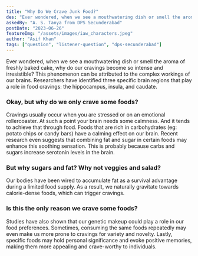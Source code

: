 ```yaml
---
title: "Why Do We Crave Junk Food?"
des: "Ever wondered, when we see a mouthwatering dish or smell the aroma of freshly baked cake, why our cravings become so intense and irresistible?"
askedBy: "A. S. Tanya from DPS Secunderabad"
postDate: "2023-06-26"
featureImg: "/assets/images/iaw_characters.jpeg"
author: "Asif Khan"
tags: ["question", "listener-question", "dps-secunderabad"]
---
```


Ever wondered, when we see a mouthwatering dish or smell the aroma of freshly baked cake, why do our cravings become so intense and irresistible? This phenomenon can be attributed to the complex workings of our brains. Researchers have identified three specific brain regions that play a role in food cravings: the hippocampus, insula, and caudate.

### Okay, but why do we only crave some foods?
Cravings usually occur when you are stressed or on an emotional rollercoaster. At such a point your brain needs some calmness. And it tends to achieve that through food. Foods that are rich in carbohydrates (eg: potato chips or candy bars) have a calming effect on our brain. Recent research even suggests that combining fat and sugar in certain foods may enhance this soothing sensation. This is probably because carbs and sugars increase serotonin levels in the brain.

### But why sugars and fat? Why not veggies and salad? 
Our bodies have been wired to accumulate fat as a survival advantage during a limited food supply. As a result, we naturally gravitate towards calorie-dense foods, which can trigger cravings.

### Is this the only reason we crave some foods?
Studies have also shown that our genetic makeup could play a role in our food preferences. 
Sometimes, consuming the same foods repeatedly may even make us more prone to cravings for variety and novelty. Lastly, specific foods may hold personal significance and evoke positive memories, making them more appealing and crave-worthy to individuals.
